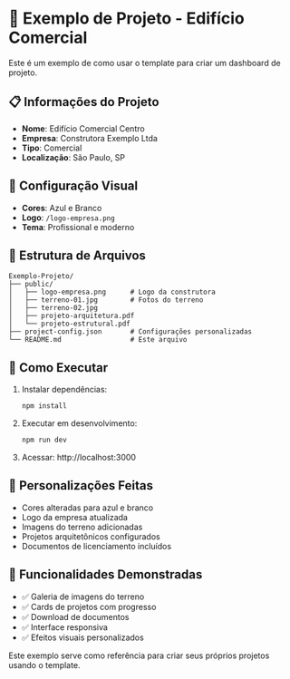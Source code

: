 # 🏢 Exemplo de Projeto - Edifício Comercial

Este é um exemplo de como usar o template para criar um dashboard de projeto.

## 📋 Informações do Projeto

- **Nome**: Edifício Comercial Centro
- **Empresa**: Construtora Exemplo Ltda
- **Tipo**: Comercial
- **Localização**: São Paulo, SP

## 🎨 Configuração Visual

- **Cores**: Azul e Branco
- **Logo**: `/logo-empresa.png`
- **Tema**: Profissional e moderno

## 📁 Estrutura de Arquivos

```
Exemplo-Projeto/
├── public/
│   ├── logo-empresa.png      # Logo da construtora
│   ├── terreno-01.jpg        # Fotos do terreno
│   ├── terreno-02.jpg
│   ├── projeto-arquitetura.pdf
│   └── projeto-estrutural.pdf
├── project-config.json       # Configurações personalizadas
└── README.md                 # Este arquivo
```

## 🚀 Como Executar

1. Instalar dependências:
   ```bash
   npm install
   ```

2. Executar em desenvolvimento:
   ```bash
   npm run dev
   ```

3. Acessar: http://localhost:3000

## 📝 Personalizações Feitas

- Cores alteradas para azul e branco
- Logo da empresa atualizada
- Imagens do terreno adicionadas
- Projetos arquitetônicos configurados
- Documentos de licenciamento incluídos

## 🎯 Funcionalidades Demonstradas

- ✅ Galeria de imagens do terreno
- ✅ Cards de projetos com progresso
- ✅ Download de documentos
- ✅ Interface responsiva
- ✅ Efeitos visuais personalizados

Este exemplo serve como referência para criar seus próprios projetos usando o template.